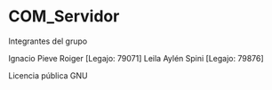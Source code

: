 # COM_Servidor

Integrantes del grupo

Ignacio Pieve Roiger   [Legajo: 79071]
Leila Aylén Spini      [Legajo: 79876]

Licencia pública GNU
